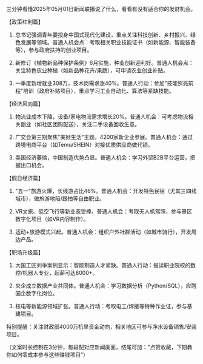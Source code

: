三分钟看懂2025年05月01日新闻联播说了什么，看看有没有适合你的发财机会。

【政策红利篇】
1. 总书记强调青年要投身中国式现代化建设，重点关注科技创新、乡村振兴、绿色发展等领域。普通人机会点：考取相关职业技能证书（如新能源、智能装备等），参与政府扶持的创业项目。

2. 新修订《植物新品种保护条例》6月实施，种业创新迎利好。普通人机会点：关注特色农业种植（如新品种花卉/果蔬），可申请农业创业补贴。

3. 一季度新增就业308万，技术岗需求涨40%。普通人行动：参加"技能照亮前程"培训（政府补贴项目），重点学习工业自动化、算法等紧缺技能。

【经济风向篇】
1. 物流业成本下降，设备/家电物流需求增长20%。普通人机会：可考虑物流相关副业（如社区团购配送），关注二手设备回收生意。

2. 广交会第三期聚焦"美好生活"主题，4200家新企业参展。普通人机会：通过跨境电商平台（如Temu/SHEIN）对接优质供应商做代销。

3. 美国经济萎缩，中国制造优势凸显。普通人机会：学习外贸B2B平台运营，把握出口机会。

【假日经济篇】
1. "五一"旅游火爆，长线游占比46%。普通人机会：开发特色民宿（尤其三四线城市），做旅游地陪/跟拍等自由职业。

2. VR文旅、低空飞行等新业态受捧。普通人机会：考取无人机驾照，参与景区数字化项目（如VR内容制作）。

3. 运动+旅游模式兴起。普通人机会：组织户外社群活动（如城市骑行），开发周边产品。

【职场升级篇】
1. 大国工匠刘争案例显示：智能制造人才紧缺。普通人行动：报读职业院校的数控/机器人专业，起薪可达8000+。

2. 央企成立数据产业共同体。普通人机会：学习数据分析（Python/SQL），应聘国企数字化岗位。

3. 核电等新能源领域扩张。普通人行动：考取电工/焊接等特种作业证，参与基建项目。

特别提醒：关注财政部4000万抗旱资金动向，相关地区可参与净水设备销售/安装项目。

（文案时长控制在3分钟，每段配对应新闻画面，结尾可加："点赞收藏，下期教你如何零成本参与这些赚钱项目"）